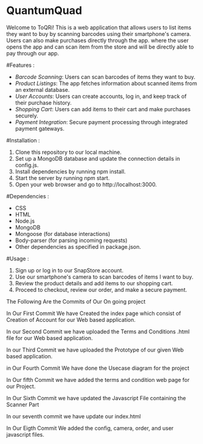 # QuantumQuad

Welcome to ToQRi! This is a web application that allows users to list items they want to buy by scanning barcodes using their smartphone's camera. Users can also make purchases directly through the app. where the user opens the app and can scan item from the store and will be directly able to pay through our app.

#Features :

- *Barcode Scanning*: Users can scan barcodes of items they want to buy.
- *Product Listings*: The app fetches information about scanned items from an external database.
- *User Accounts*: Users can create accounts, log in, and keep track of their purchase history.
- *Shopping Cart*: Users can add items to their cart and make purchases securely.
- *Payment Integration*: Secure payment processing through integrated payment gateways.

#Installation :

1. Clone this repository to our local machine.
2. Set up a MongoDB database and update the connection details in config.js.
3. Install dependencies by running npm install.
4. Start the server by running npm start.
5. Open your web browser and go to http://localhost:3000.

#Dependencies :
- CSS
- HTML
- Node.js
- MongoDB
- Mongoose (for database interactions)
- Body-parser (for parsing incoming requests)
- Other dependencies as specified in package.json.

#Usage :

1. Sign up or log in to our SnapStore account.
2. Use our smartphone's camera to scan barcodes of items I want to buy.
3. Review the product details and add items to our shopping cart.
4. Proceed to checkout, review our order, and make a secure payment.



The Following Are the Commits of Our On going project

In Our First Commit We have Created the index page which consist of Creation of Account for our Web based application. 

In our Second Commit we have uploaded the Terms and Conditions .html file for our Web based application.

In our Third Commit we have uploaded the Prototype of our given Web based application.

in Our Fourth Commit We have done the Usecase diagram for the project

In Our fifth Commit we have added the terms and condition web page for our Project.

In Our Sixth Commit we have updated the Javascript File containing the Scanner Part

In our seventh commit we have update our index.html

In Our Eigth Commit We added the config, camera, order, and user javascript files. 
